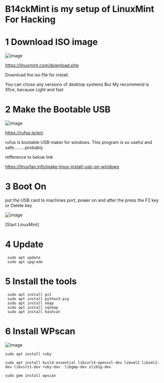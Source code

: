 # B14ckMint is my setup of LinuxMint For Hacking

# 1 Download ISO image

![image](https://user-images.githubusercontent.com/75846902/154009279-a9dc595e-b8b9-4b36-b93a-4b8f2f138fe3.png)

https://linuxmint.com/download.php


 Download the iso file for install.

You can chose any versions of desktop systems
Bur My recommend is Xfce, because Light and fast

# 2 Make the Bootable USB 

![image](https://user-images.githubusercontent.com/75846902/154009826-bcf731d1-7d9e-4e28-859a-ec9de43441b9.png)

https://rufus.ie/en/

rufus is bootable USB maker for windows.
This program is so useful and safe.........probably

refference to below link <Japanese>

https://linuxfan.info/make-linux-install-usb-on-windows

# 3 Boot On 
 
put the USB card to machines port,
power on and after the press the F2 key or Delete key

![image](https://user-images.githubusercontent.com/75846902/154010774-22b0c241-88a0-45fb-a0bb-2230ab7abe9b.png)

[Start LinuxMint]
 
 
# 4 Update
 
```
 sudo apt update
 sudo apt upgrade
```
 
# 5 Install the tools
 
```
 sudo apt install git
 sudo apt install python3-pip 
 sudo apt install nmap
 sudo apt install sqlmap
 sudo apt install hashcat
```
 
# 6 Install WPscan
 ![image](https://user-images.githubusercontent.com/75846902/154011661-173b9248-1c44-4db5-8a44-961623c6f7b9.png)

```
sudo apt install ruby

sudo apt install build-essential libcurl4-openssl-dev libxml2 libxml2-dev libxslt1-dev ruby-dev  libgmp-dev zlib1g-dev

sudo gem install wpscan 
```
